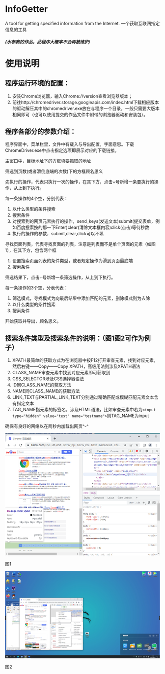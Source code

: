 # InfoGetter

A tool for getting specified information from the Internet.
一个获取互联网指定信息的工具



##### (水参赛的作品，此程序大概率不会再被维护)

# 使用说明

 

## **程序运行环境的配置：**

1. 安装Chrome浏览器，输入Chrome://version查看浏览器版本；
2. 前往http://chromedriver.storage.googleapis.com/index.html下载相应版本的驱动解压其中的chromedriver.exe放在与程序一个目录，一般只需要大版本相同即可（也可以使用提交的作品文件中附带的浏览器驱动和安装包）。

 

## 程序各部分的参数介绍：

程序界面中，菜单栏里，文件中有载入与导出配置，字面意思。下载ChromeDriver.exe中点击指定选项即展示对应的下载链接。

主窗口中，目标地址下的方框填要抓取的地址

筛选到页数(或者滑倒底端的次数)下的方框顾名思义

先执行的操作，代表只执行一次的操作，在其下方，点击+号新增一条要执行的操作，从上到下执行。

每一条操作的4个空，分别代表：

1. 以什么类型的条件搜索
2. 搜索条件
3. 对搜索到的网页元素执行的操作，send_keys(发送文本)submit(提交表单，例如百度搜索按的那一下Enter)clear(清除文本框内容)click(点击)等待秒数
4. 执行的操作的参数，submit,clear,click可以不填

寻找页面列表，代表寻找页面的列表，注意是列表而不是单个页面的元素（如图1），在其下方，包含两个框

1. 设置搜索页面列表的条件类型，或者规定操作为滑到页面最底端
2. 搜索条件

筛选结果下，点击+号新增一条筛选操作，从上到下执行。

每一条操作的3个空，分表代表：

1. 筛选模式，寻找模式为向最后结果中添加匹配的元素，删除模式则为去除
2. 以什么类型的条件搜索
3. 搜索条件

开始获取并导出，顾名思义。

 

## **搜索条件类型及搜索条件的说明：**（图1图2可作为例子）

1. XPATH最简单的获取方式为在浏览器中按F12打开审查元素，找到对应元素，然后右键——Copy——Copy XPATH，高级用法则涉及XPATH语法
2. CLASS_NAME审查元素中找到对应元素即可获取到
3. CSS_SELECTOR涉及CSS选择器语法
4. ID同CLASS_NAME的获取方法
5. NAME同CLASS_NAME的获取方法
6. LINK_TEXT与PARTIAL_LINK_TEXT分别通过精确匹配或模糊匹配元素文本含有指定文本
7. TAG_NAME指元素的标签名，涉及HTML语法，比如审查元素中若为`<input type="hidden" value="test" name="testname">`则TAG_NAME为input

 

确保有良好的网络以在两秒内加载出网页^-^



![img](example1.png)

图1

![img](example2.png)

图2